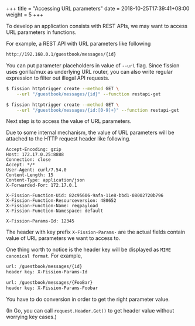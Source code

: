 +++
title = "Accessing URL parameters"
date =  2018-10-25T17:39:41+08:00
weight = 5
+++

To develop an application consists with REST APIs, we may want to access URL parameters in functions.

For example, a REST API with URL parameters like following  

```bash
http://192.168.0.1/guestbook/messages/{id}
```

You can put parameter placeholders in value of `--url` flag. 
Since fission uses gorilla/mux as underlying URL router, you can also write regular expression to filter out illegal API requests.

```bash
$ fission httptrigger create --method GET \
    --url "/guestbook/messages/{id}" --function restapi-get

$ fission httptrigger create --method GET \
    --url "/guestbook/messages/{id:[0-9]+}" --function restapi-get
```

Next step is to access the value of URL parameters. 

Due to some internal mechanism, the value of URL parameters will be attached to the HTTP request header like following.

```text
Accept-Encoding: gzip
Host: 172.17.0.25:8888
Connection: close
Accept: */*
User-Agent: curl/7.54.0
Content-Length: 15
Content-Type: application/json
X-Forwarded-For: 172.17.0.1

X-Fission-Function-Uid: 82c95606-9afa-11e8-bbd1-08002720b796
X-Fission-Function-Resourceversion: 480652
X-Fission-Function-Name: reqpayload
X-Fission-Function-Namespace: default

X-Fission-Params-Id: 12345
```

The header with key prefix `X-Fission-Params-` are the actual fields contain value of URL parameters we want to access to.

One thing worth to notice is the header key will be displayed as `MIME canonical format`. For example,

```bash
url: /guestbook/messages/{id}
header key: X-Fission-Params-Id

url: /guestbook/messages/{FooBar}
header key: X-Fission-Params-Foobar
```

You have to do conversion in order to get the right parameter value. 

(In Go, you can call `request.Header.Get()` to get header value without worrying key cases.) 

